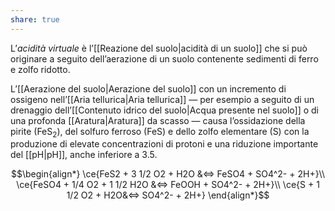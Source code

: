 ```yaml
---
share: true
---
```

L’*acidità virtuale* è l’[[Reazione del suolo|acidità di un suolo]] che si può originare a seguito dell’aerazione di un suolo contenente sedimenti di ferro e zolfo ridotto.

L’[[Aerazione del suolo|Aerazione del suolo]] con un incremento di ossigeno nell’[[Aria tellurica|Aria tellurica]] — per esempio a seguito di un drenaggio dell’[[Contenuto idrico del suolo|Acqua presente nel suolo]] o di una profonda [[Aratura|Aratura]] da scasso — causa l’ossidazione della pirite (FeS<sub>2</sub>), del solfuro ferroso (FeS) e dello zolfo elementare (S) con la produzione di elevate concentrazioni di protoni e una riduzione importante del [[pH|pH]], anche inferiore a 3.5.

$$\begin{align*}
\ce{FeS2 + 3 1/2 O2 + H2O &<=> FeSO4 + SO4^2- + 2H+}\\
\ce{FeSO4 + 1/4 O2 + 1 1/2 H2O &<=> FeOOH + SO4^2- + 2H+}\\
\ce{S + 1 1/2 O2 + H2O&<=> SO4^2- + 2H+}
\end{align*}$$
